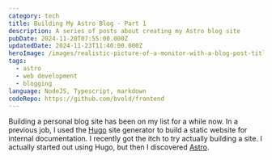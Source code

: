 ```yaml
---
category: tech
title: Building My Astro Blog - Part 1
description: A series of posts about creating my Astro blog site
pubDate: 2024-11-20T07:55:00.000Z
updatedDate: 2024-11-23T11:40:00.000Z
heroImage: /images/realistic-picture-of-a-monitor-with-a-blog-post-titled-building-my-astro-blog-part-1-resembling-an-astro-blog-site.png
tags:
  - astro
  - web development
  - blogging
language: NodeJS, Typescript, markdown
codeRepo: https://github.com/bvold/frontend
---
```

Building a personal blog site has been on my list for a while now.  In a previous job, I used the [Hugo](https://gohugo.io) site generator to build a static website for internal documentation. I recently got the itch to try actually building a site.  I actually started out using Hugo, but then I discovered [Astro](https://astro.build).

